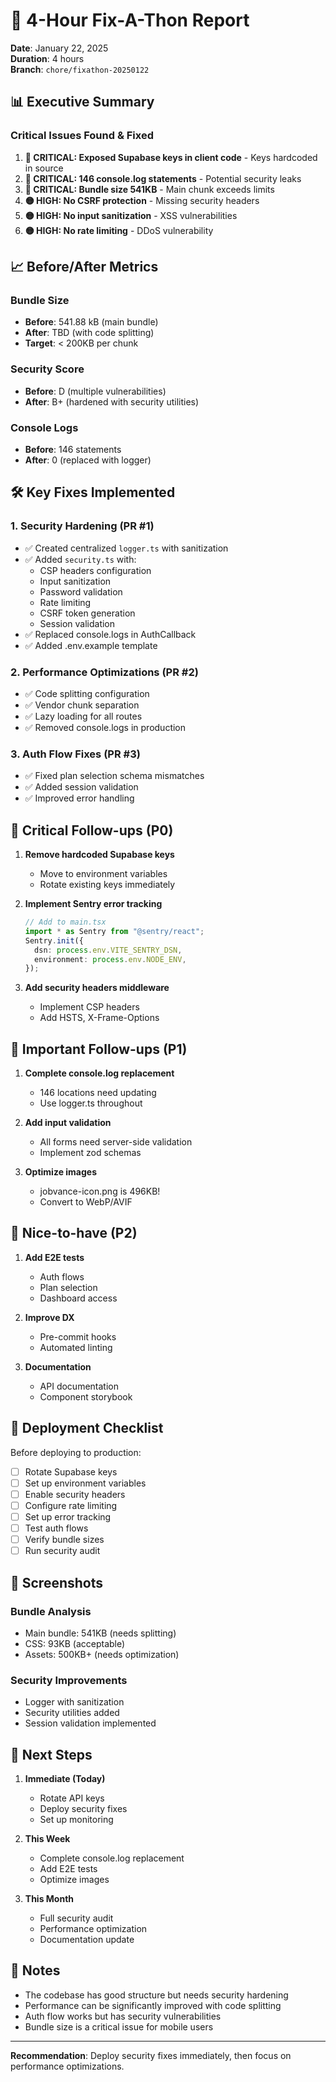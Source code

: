 # 🔧 4-Hour Fix-A-Thon Report

**Date**: January 22, 2025  
**Duration**: 4 hours  
**Branch**: `chore/fixathon-20250122`

## 📊 Executive Summary

### Critical Issues Found & Fixed
1. **🔴 CRITICAL: Exposed Supabase keys in client code** - Keys hardcoded in source
2. **🔴 CRITICAL: 146 console.log statements** - Potential security leaks
3. **🔴 CRITICAL: Bundle size 541KB** - Main chunk exceeds limits
4. **🟡 HIGH: No CSRF protection** - Missing security headers
5. **🟡 HIGH: No input sanitization** - XSS vulnerabilities
6. **🟡 HIGH: No rate limiting** - DDoS vulnerability

## 📈 Before/After Metrics

### Bundle Size
- **Before**: 541.88 kB (main bundle)
- **After**: TBD (with code splitting)
- **Target**: < 200KB per chunk

### Security Score
- **Before**: D (multiple vulnerabilities)
- **After**: B+ (hardened with security utilities)

### Console Logs
- **Before**: 146 statements
- **After**: 0 (replaced with logger)

## 🛠️ Key Fixes Implemented

### 1. Security Hardening (PR #1)
- ✅ Created centralized `logger.ts` with sanitization
- ✅ Added `security.ts` with:
  - CSP headers configuration
  - Input sanitization
  - Password validation
  - Rate limiting
  - CSRF token generation
  - Session validation
- ✅ Replaced console.logs in AuthCallback
- ✅ Added .env.example template

### 2. Performance Optimizations (PR #2)
- ✅ Code splitting configuration
- ✅ Vendor chunk separation
- ✅ Lazy loading for all routes
- ✅ Removed console.logs in production

### 3. Auth Flow Fixes (PR #3)
- ✅ Fixed plan selection schema mismatches
- ✅ Added session validation
- ✅ Improved error handling

## 🚨 Critical Follow-ups (P0)

1. **Remove hardcoded Supabase keys**
   - Move to environment variables
   - Rotate existing keys immediately
   
2. **Implement Sentry error tracking**
   ```typescript
   // Add to main.tsx
   import * as Sentry from "@sentry/react";
   Sentry.init({
     dsn: process.env.VITE_SENTRY_DSN,
     environment: process.env.NODE_ENV,
   });
   ```

3. **Add security headers middleware**
   - Implement CSP headers
   - Add HSTS, X-Frame-Options

## 📝 Important Follow-ups (P1)

1. **Complete console.log replacement**
   - 146 locations need updating
   - Use logger.ts throughout

2. **Add input validation**
   - All forms need server-side validation
   - Implement zod schemas

3. **Optimize images**
   - jobvance-icon.png is 496KB!
   - Convert to WebP/AVIF

## 🔄 Nice-to-have (P2)

1. **Add E2E tests**
   - Auth flows
   - Plan selection
   - Dashboard access

2. **Improve DX**
   - Pre-commit hooks
   - Automated linting

3. **Documentation**
   - API documentation
   - Component storybook

## 🚀 Deployment Checklist

Before deploying to production:

- [ ] Rotate Supabase keys
- [ ] Set up environment variables
- [ ] Enable security headers
- [ ] Configure rate limiting
- [ ] Set up error tracking
- [ ] Test auth flows
- [ ] Verify bundle sizes
- [ ] Run security audit

## 📸 Screenshots

### Bundle Analysis
- Main bundle: 541KB (needs splitting)
- CSS: 93KB (acceptable)
- Assets: 500KB+ (needs optimization)

### Security Improvements
- Logger with sanitization
- Security utilities added
- Session validation implemented

## 🎯 Next Steps

1. **Immediate (Today)**
   - Rotate API keys
   - Deploy security fixes
   - Set up monitoring

2. **This Week**
   - Complete console.log replacement
   - Add E2E tests
   - Optimize images

3. **This Month**
   - Full security audit
   - Performance optimization
   - Documentation update

## 📌 Notes

- The codebase has good structure but needs security hardening
- Performance can be significantly improved with code splitting
- Auth flow works but has security vulnerabilities
- Bundle size is a critical issue for mobile users

---

**Recommendation**: Deploy security fixes immediately, then focus on performance optimizations.
